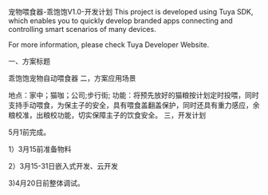 宠物喂食器-乖饱饱V1.0-开发计划
This project is developed using Tuya SDK, which enables you to quickly develop branded apps connecting and controlling smart scenarios of many devices.         

For more information, please check Tuya Developer Website.



一、方案标题

乖饱饱宠物自动喂食器
二，方案应用场景


地点：家中；猫咖；公司;步行街;
功能：将预先放好的猫粮按计划定时投喂，同时支持手动喂食，为保主子的安全，具有喂食盖翻盖保护，同时还具有重力感应，余粮校准，出粮校功能，切实保障主子的饮食安全。
三，开发计划


5月1前完成。

1）3月15前准备物料

2）3月15-31日嵌入式开发、云开发

3)4月20日前整体调试。

